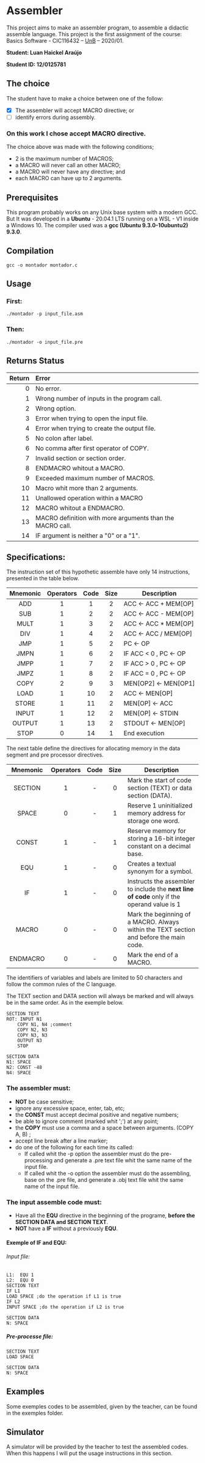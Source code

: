[comment]: <> (This file was written in markdown and is much more readable if read at: https://github.com/luanharaujo/assembler)
# Assembler

This project aims to make an assembler program, to assemble a didactic assemble language. This project is the first assignment of the course: Basics Software - CIC116432 – [UnB](https://www.unb.br/) – 2020/01.

**Student: Luan Haickel Araújo**

**Student ID: 12/0125781**

## The choice

The student have to make a choice between one of the follow:

- [x] The assembler will accept MACRO directive; or
- [ ] identify errors during assembly.

### **On this work I chose accept MACRO directive.** 

The choice above was made with the following conditions;
- 2 is the maximum number of MACROS;
- a MACRO will never call an other MACRO;
- a MACRO will never have any directive; and
- each MACRO can have up to 2 arguments. 

## Prerequisites

This program probably works on any Unix base system with a modern GCC. But It was developed in a **Ubuntu** - 20.04.1 LTS running on a WSL - V1 inside a Windows 10. The compiler used was a **gcc (Ubuntu 9.3.0-10ubuntu2) 9.3.0**.

## Compilation
```
gcc -o montador montador.c
```

## Usage

### First:
```
./montador -p input_file.asm
```
### Then:
```
./montador -o input_file.pre
```

## Returns Status
| Return | Error |  
|--------:|:-------------|
| 0 | No error. |
| 1 | Wrong number of inputs in the program call.|
| 2 | Wrong option. |
| 3 | Error when trying to open the input file. |
| 4 | Error when trying to create the output file. |
| 5 | No colon after label. |
| 6 | No comma after first operator of COPY. |
| 7 | Invalid section or section order. |
| 8 | ENDMACRO whitout a MACRO. |
| 9 | Exceeded maximum number of MACROS. |
| 10 | Macro whit more than 2 arguments. |
| 11 |Unallowed operation within a MACRO |
| 12 |MACRO whitout a ENDMACRO. |
| 13 |MACRO definition with more arguments than the MACRO call. |
| 14 |IF argument is neither a "0" or a "1". |

## Specifications:
The instruction set of this hypothetic assemble have only 14 instructions, presented in the table below.   


| Mnemonic | Operators |  Code | Size | Description |
|:--------:|:-------------:|:-------------:|:-------------:|------|
| ADD | 1 | 1 | 2 | ACC &#8592; ACC + MEM[OP]|
| SUB | 1 | 2 | 2 | ACC &#8592; ACC - MEM[OP]|
| MULT | 1 | 3 | 2 | ACC &#8592; ACC * MEM[OP]|
| DIV | 1 | 4 | 2 | ACC &#8592; ACC / MEM[OP]|
| JMP | 1 | 5 | 2 | PC &#8592; OP|
| JMPN | 1 | 6 | 2 | IF ACC < 0 , PC &#8592; OP|
| JMPP| 1 | 7 | 2 | IF ACC > 0 , PC &#8592; OP|
| JMPZ | 1 | 8 | 2 | IF ACC = 0 , PC &#8592; OP|
| COPY | 2 | 9 | 3 | MEN[OP2] &#8592; MEN[OP1]|
| LOAD | 1 | 10 | 2 | ACC &#8592; MEN[OP]|
| STORE | 1 | 11 | 2 | MEN[OP] &#8592; ACC|
| INPUT | 1 | 12 | 2 | MEN[OP] &#8592; STDIN|
| OUTPUT | 1 | 13 | 2 | STDOUT &#8592; MEN[OP]|
| STOP | 0 | 14 | 1 | End execution|

The next table define the directives for allocating memory in the data segment and pre processor directives.

| Mnemonic | Operators |  Code | Size | Description |
|:--------:|:-------------:|:-------------:|:-------------:|------|
| SECTION | 1 | - | 0 | Mark the start of code section (TEXT) or data section (DATA).|
| SPACE | 0 | - | 1 | Reserve 1 uninitialized memory address for storage one word.|
| CONST | 1 | - | 1 | Reserve memory for storing a 16-bit integer constant on a decimal base.|
| EQU | 1 | - | 0 | Creates a textual synonym for a symbol.|
| IF | 1 | - | 0 | Instructs the assembler to include the **next line of code** only if the operand value is 1|
| MACRO | 0 | - | 0 | Mark the beginning of a MACRO. Always within the TEXT section and before the main code.|
| ENDMACRO | 0 | - | 0 | Mark the end of a MACRO.|


The identifiers of variables and labels are limited to 50 characters and follow the common rules of the C language.

The TEXT section and DATA section will always be marked and will always be in the same order. As in the exemple below.

```
SECTION TEXT
ROT: INPUT N1
    COPY N1, N4 ;comment
    COPY N2, N3
    COPY N3, N3
    OUTPUT N3
    STOP

SECTION DATA
N1: SPACE
N2: CONST -48
N4: SPACE
```

### The assembler must:
- **NOT** be case sensitive;
- ignore any excessive space, enter, tab, etc;
- the **CONST** must accept decimal positive and negative numbers;
- be able to ignore comment (marked whit ';') at any point;
- the **COPY** must use a comma and a space between arguments. (COPY A, B) ;
- accept line break after a line marker;
- do one of the following for each time its called:
  - If called whit the -p option the assembler must do the pre-processing and generate a .pre text file whit the same name of the input file.
  - If called whit the -o option the assembler must do the assembling, base on the .pre file, and generate a .obj text file whit the same name of the input file.
  
### The input assemble code must:
- Have all the **EQU** directive in the beginning of the programe, **before the SECTION DATA and SECTION TEXT**.
- **NOT** have a **IF** without a previously **EQU**. 
  

#### Exemple of IF and EQU:

###### Input file:
```
L1:  EQU 1
L2:  EQU 0
SECTION TEXT
IF L1
LOAD SPACE ;do the operation if L1 is true
IF L2
INPUT SPACE ;do the operation if L2 is true

SECTION DATA
N: SPACE
```
##### Pre-processe file:

```
SECTION TEXT
LOAD SPACE

SECTION DATA
N: SPACE
```
## Examples

Some exemples codes to be assembled, given by the teacher, can be found in the exemples folder.

## Simulator

A simulator will be provided by the teacher to test the assembled codes. When this happens I will put the usage instructions in this section.